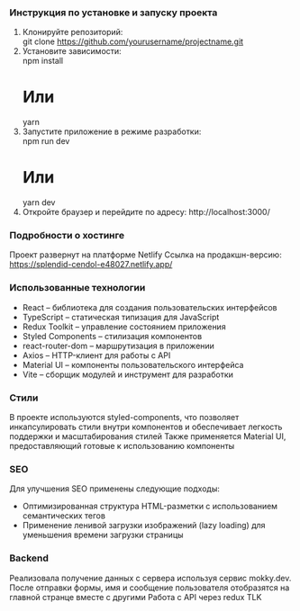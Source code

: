 ### Инструкция по установке и запуску проекта

1. Клонируйте репозиторий:   
   git clone https://github.com/yourusername/projectname.git 
2. Установите зависимости:   
   npm install
   # Или
   yarn 
3. Запустите приложение в режиме разработки:   
   npm run dev
   # Или
   yarn dev 
4. Откройте браузер и перейдите по адресу: http://localhost:3000/

### Подробности о хостинге

Проект развернут на платформе Netlify
Ссылка на продакшн-версию: https://splendid-cendol-e48027.netlify.app/

### Использованные технологии

- React – библиотека для создания пользовательских интерфейсов
- TypeScript – статическая типизация для JavaScript
- Redux Toolkit – управление состоянием приложения
- Styled Components – стилизация компонентов
- react-router-dom – маршрутизация в приложении
- Axios – HTTP-клиент для работы с API
- Material UI – компоненты пользовательского интерфейса
- Vite – сборщик модулей и инструмент для разработки

### Стили

В проекте используются styled-components, что позволяет инкапсулировать стили внутри компонентов и обеспечивает легкость поддержки и масштабирования стилей
Также применяется Material UI, предоставляющий готовые к использованию компоненты

### SEO

Для улучшения SEO применены следующие подходы:

- Оптимизированная структура HTML-разметки с использованием семантических тегов
- Применение ленивой загрузки изображений (lazy loading) для уменьшения времени загрузки страницы

### Backend

Реализовала получение данных с сервера используя сервис mokky.dev. После отправки формы, имя и сообщение пользователя отобразятся на главной странце вместе с другими 
Работа с API через redux TLK






